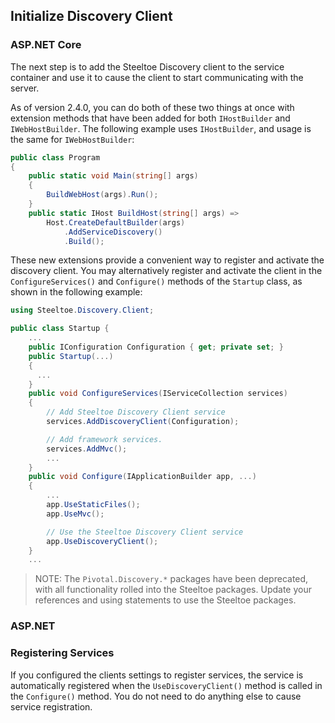 ## Initialize Discovery Client

### ASP.NET Core

The next step is to add the Steeltoe Discovery client to the service container and use it to cause the client to start communicating with the server.

As of version 2.4.0, you can do both of these two things at once with extension methods that have been added for both `IHostBuilder` and `IWebHostBuilder`. The following example uses `IHostBuilder`, and usage is the same for `IWebHostBuilder`:

```csharp
public class Program
{
    public static void Main(string[] args)
    {
        BuildWebHost(args).Run();
    }
    public static IHost BuildHost(string[] args) =>
        Host.CreateDefaultBuilder(args)
            .AddServiceDiscovery()
            .Build();
```

These new extensions provide a convenient way to register and activate the discovery client. You may alternatively register and activate the client in the `ConfigureServices()` and `Configure()` methods of the `Startup` class, as shown in the following example:

```csharp
using Steeltoe.Discovery.Client;

public class Startup {
    ...
    public IConfiguration Configuration { get; private set; }
    public Startup(...)
    {
      ...
    }
    public void ConfigureServices(IServiceCollection services)
    {
        // Add Steeltoe Discovery Client service
        services.AddDiscoveryClient(Configuration);

        // Add framework services.
        services.AddMvc();
        ...
    }
    public void Configure(IApplicationBuilder app, ...)
    {
        ...
        app.UseStaticFiles();
        app.UseMvc();

        // Use the Steeltoe Discovery Client service
        app.UseDiscoveryClient();
    }
    ...
```

> NOTE: The `Pivotal.Discovery.*` packages have been deprecated, with all functionality rolled into the Steeltoe packages. Update your references and using statements to use the Steeltoe packages.

### ASP.NET

### Registering Services

If you configured the clients settings to register services, the service is automatically registered when the `UseDiscoveryClient()` method is called in the `Configure()` method. You do not need to do anything else to cause service registration.
